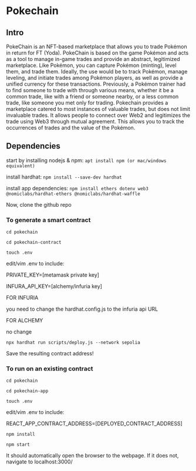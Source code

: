 # Pokechain
## Intro
PokeChain is an NFT-based marketplace that allows you to trade Pokémon in return for FT (Yoda). PokeChain is based on the game Pokémon and acts as a tool to manage in-game trades and provide an abstract, legitimized marketplace. Like Pokémon, you can capture Pokémon (minting), level them, and trade them. Ideally, the use would be to track Pokémon, manage leveling, and initiate trades among Pokémon players, as well as provide a unified currency for these transactions. Previously, a Pokémon trainer had to find someone to trade with through various means, whether it be a common trade, like with a friend or someone nearby, or a less common trade, like someone you met only for trading. Pokechain provides a marketplace catered to most instances of valuable trades, but does not limit invaluable trades. It allows people to connect over Web2 and legitimizes the trade using Web3 through mutual agreement. This allows you to track the occurrences of trades and the value of the Pokémon.


## Dependencies

start by installing nodejs & npm: `apt install npm (or mac/windows equivalent)`

install hardhat: `npm install --save-dev hardhat`

install app dependencies: `npm install ethers dotenv web3 @nomiclabs/hardhat-ethers @nomiclabs/hardhat-waffle `


Now, clone the github repo

### To generate a smart contract

`cd pokechain`

`cd pokechain-contract`

`touch .env`

edit/vim .env to include:

PRIVATE_KEY=[metamask private key]

INFURA_API_KEY=[alchemy/infuria key]


FOR INFURIA

you need to change the hardhat.config.js to the infuria api URL

FOR ALCHEMY 

no change


`npx hardhat run scripts/deploy.js --network sepolia`


Save the resulting contract address!

### To run on an existing contract
`cd pokechain`

`cd pokechain-app`

`touch .env`


edit/vim .env to include:

REACT_APP_CONTRACT_ADDRESS=[DEPLOYED_CONTRACT_ADDRESS]


`npm install`

`npm start`


It should automatically open the browser to the webpage. If it does not, navigate to localhost:3000/





